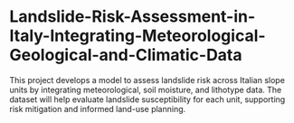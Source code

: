# Landslide-Risk-Assessment-in-Italy-Integrating-Meteorological-Geological-and-Climatic-Data
This project develops a model to assess landslide risk across Italian slope units by integrating meteorological, soil moisture, and lithotype data. The dataset will help evaluate landslide susceptibility for each unit, supporting risk mitigation and informed land-use planning.
